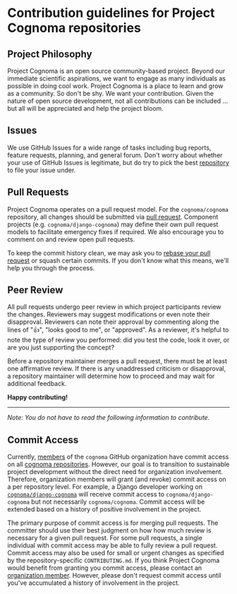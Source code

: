 # Contribution guidelines for Project Cognoma repositories

## Project Philosophy

Project Cognoma is an open source community-based project. Beyond our immediate scientific aspirations, we want to engage as many individuals as possible in doing cool work. Project Cognoma is a place to learn and grow as a community. So don't be shy. We want your contribution. Given the nature of open source development, not all contributions can be included … but all will be appreciated and help the project bloom.

## Issues

We use GitHub Issues for a wide range of tasks including bug reports, feature requests, planning, and general forum. Don't worry about whether your use of GitHub Issues is legitimate, but do try to pick the best [repository](https://github.com/cognoma "Repositories of the Cognoma Organization") to file your issue under.

## Pull Requests

Project Cognoma operates on a pull request model. For the `cognoma/cognoma` repository, all changes should be submitted via [pull request](https://help.github.com/articles/using-pull-requests/ "GitHub · Using pull requests"). Component projects (e.g. `cognoma/django-cognoma`) may define their own pull request models to facilitate emergency fixes if required. We also encourage you to comment on and review open pull requests.

To keep the commit history clean, we may ask you to [rebase your pull request](https://github.com/edx/edx-platform/wiki/How-to-Rebase-a-Pull-Request "How to Rebase a Pull Request") or squash certain commits. If you don't know what this means, we'll help you through the process.

## Peer Review

All pull requests undergo peer review in which project participants review the changes. Reviewers may suggest modifications or even note their disapproval. Reviewers can note their approval by commenting along the lines of ":+1:", "looks good to me", or "approved". As a reviewer, it's helpful to note the type of review you performed: did you test the code, look it over, or are you just supporting the concept?

Before a repository maintainer merges a pull request, there must be at least one affirmative review. If there is any unaddressed criticism or disapproval, a repository maintainer will determine how to proceed and may wait for additional feedback.

**Happy contributing!**

***

_Note: You do not have to read the following information to contribute._

## Commit Access

Currently, [members](https://github.com/orgs/cognoma/people "Cognoma People") of the `cognoma` GitHub organization have commit access on all [cognoma repositories](https://github.com/cognoma). However, our goal is to transition to sustainable project development without the direct need for organization involvement. Therefore, organization members will grant (and revoke) commit access on a per repository level. For example, a Django developer working on [`cognoma/django-cognoma`](https://github.com/cognoma/django-cognoma) will receive commit access to `cognoma/django-cognoma` but not necessarily `cognoma/cognoma`. Commit access will be extended based on a history of positive involvement in the project.

The primary purpose of commit access is for merging pull requests. The committer should use their best judgment on how how much review is necessary for a given pull request. For some pull requests, a single individual with commit access may be able to fully review a pull request. Commit access may also be used for small or urgent changes as specified by the repository-specific `CONTRIBUTING.md`. If you think Project Cognoma would benefit from granting you commit access, please contact an [organization member](https://github.com/orgs/cognoma/people "Cognoma People"). However, please don't request commit access until you've accumulated a history of involvement in the project.
